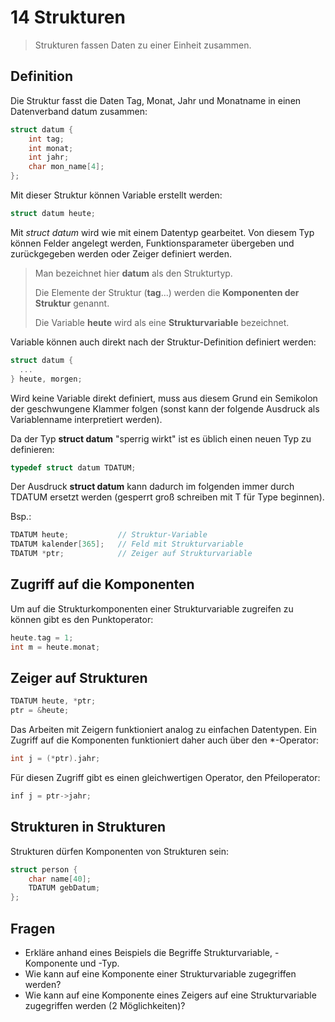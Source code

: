 # 14 Strukturen

> Strukturen fassen Daten zu einer Einheit zusammen.

## Definition

Die Struktur fasst die Daten Tag, Monat, Jahr und Monatname in einen Datenverband datum zusammen:

```c
struct datum {
    int tag;
    int monat;
    int jahr;
    char mon_name[4];
};
```

Mit dieser Struktur können Variable erstellt werden:

```c
struct datum heute;
```

Mit *struct datum* wird wie mit einem Datentyp gearbeitet. Von diesem Typ können Felder angelegt werden, Funktionsparameter übergeben und zurückgegeben werden oder Zeiger definiert werden.

> Man bezeichnet hier **datum** als den Strukturtyp.
>
> Die Elemente der Struktur (**tag**...) werden die **Komponenten der Struktur** genannt.
>
> Die Variable **heute** wird als eine **Strukturvariable** bezeichnet.

Variable können auch direkt nach der Struktur-Definition definiert werden:

```c
struct datum {
  ...
} heute, morgen;
```

Wird keine Variable direkt definiert, muss aus diesem Grund ein Semikolon der geschwungene Klammer folgen (sonst kann der folgende Ausdruck als Variablenname interpretiert werden).

Da der Typ **struct datum** "sperrig wirkt" ist es üblich einen neuen Typ zu definieren:

```c
typedef struct datum TDATUM;
```

Der Ausdruck **struct datum** kann dadurch im folgenden immer durch TDATUM ersetzt werden (gesperrt groß schreiben mit T für Type beginnen).

Bsp.:

```c
TDATUM heute;			// Struktur-Variable
TDATUM kalender[365];	// Feld mit Strukturvariable
TDATUM *ptr;			// Zeiger auf Strukturvariable
```

## Zugriff auf die Komponenten

Um auf die Strukturkomponenten einer Strukturvariable zugreifen zu können gibt es den Punktoperator:

```c
heute.tag = 1;
int m = heute.monat;
```

## Zeiger auf Strukturen

```c
TDATUM heute, *ptr;
ptr = &heute;
```

Das Arbeiten mit Zeigern funktioniert analog zu einfachen Datentypen. Ein Zugriff auf die Komponenten funktioniert daher auch über den *-Operator:

```c
int j = (*ptr).jahr;
```

Für diesen Zugriff gibt es einen gleichwertigen Operator, den Pfeiloperator:

```c
inf j = ptr->jahr;
```

## Strukturen in Strukturen

Strukturen dürfen Komponenten von Strukturen sein:

```c
struct person {
    char name[40];
    TDATUM gebDatum;
};
```

## Fragen

- Erkläre anhand eines Beispiels die Begriffe Strukturvariable, -Komponente und -Typ.
- Wie kann auf eine Komponente einer Strukturvariable zugegriffen werden?
- Wie kann auf eine Komponente eines Zeigers auf eine Strukturvariable zugegriffen werden (2 Möglichkeiten)?